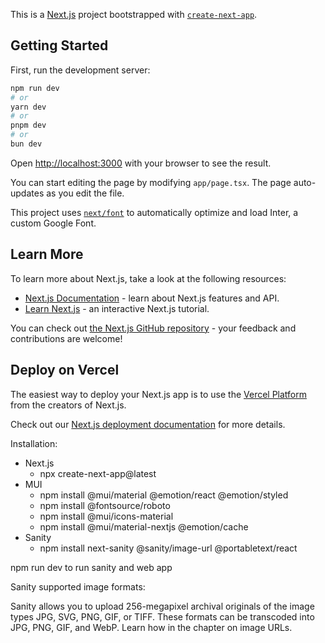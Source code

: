 This is a [Next.js](https://nextjs.org/) project bootstrapped with [`create-next-app`](https://github.com/vercel/next.js/tree/canary/packages/create-next-app).

## Getting Started

First, run the development server:

```bash
npm run dev
# or
yarn dev
# or
pnpm dev
# or
bun dev
```

Open [http://localhost:3000](http://localhost:3000) with your browser to see the result.

You can start editing the page by modifying `app/page.tsx`. The page auto-updates as you edit the file.

This project uses [`next/font`](https://nextjs.org/docs/basic-features/font-optimization) to automatically optimize and load Inter, a custom Google Font.

## Learn More

To learn more about Next.js, take a look at the following resources:

- [Next.js Documentation](https://nextjs.org/docs) - learn about Next.js features and API.
- [Learn Next.js](https://nextjs.org/learn) - an interactive Next.js tutorial.

You can check out [the Next.js GitHub repository](https://github.com/vercel/next.js/) - your feedback and contributions are welcome!

## Deploy on Vercel

The easiest way to deploy your Next.js app is to use the [Vercel Platform](https://vercel.com/new?utm_medium=default-template&filter=next.js&utm_source=create-next-app&utm_campaign=create-next-app-readme) from the creators of Next.js.

Check out our [Next.js deployment documentation](https://nextjs.org/docs/deployment) for more details.

Installation: 
- Next.js
    - npx create-next-app@latest
- MUI
    - npm install @mui/material @emotion/react @emotion/styled
    - npm install @fontsource/roboto
    - npm install @mui/icons-material
    - npm install @mui/material-nextjs @emotion/cache
- Sanity
    - npm install next-sanity @sanity/image-url @portabletext/react

npm run dev to run sanity and web app

Sanity supported image formats: 

Sanity allows you to upload 256-megapixel archival originals of the image types JPG, SVG, PNG, GIF, or TIFF. These formats can be transcoded into JPG, PNG, GIF, and WebP. Learn how in the chapter on image URLs.
